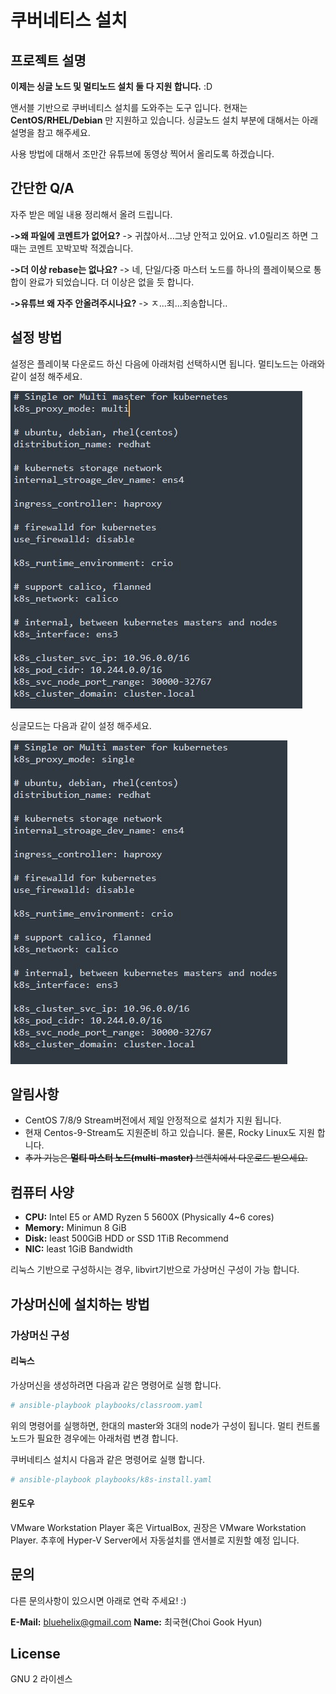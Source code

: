 # 쿠버네티스 설치


## 프로젝트 설명

__이제는 싱글 노드 및 멀티노드 설치 둘 다 지원 합니다.__ :D

앤서블 기반으로 쿠버네티스 설치를 도와주는 도구 입니다. 현재는 __CentOS/RHEL/Debian__ 만 지원하고 있습니다.
싱글노드 설치 부분에 대해서는 아래 설명을 참고 해주세요. 

사용 방법에 대해서 조만간 유튜브에 동영상 찍어서 올리도록 하겠습니다.

## 간단한 Q/A

자주 받은 메일 내용 정리해서 올려 드립니다.

__->왜 파일에 코멘트가 없어요?__
-> 귀찮아서...그냥 안적고 있어요. v1.0릴리즈 하면 그때는 코멘트 꼬박꼬박 적겠습니다.

__->더 이상 rebase는 없나요?__
-> 네, 단일/다중 마스터 노드를 하나의 플레이북으로 통합이 완료가 되었습니다. 더 이상은 없을 듯 합니다.

__->유튜브 왜 자주 안올려주시나요?__
-> ㅈ...죄...죄송합니다..

## 설정 방법

설정은 플레이북 다운로드 하신 다음에 아래처럼 선택하시면 됩니다. 
멀티노드는 아래와 같이 설정 해주세요.

![설정파일](images/kubernetes-config-multi.jpg "기본 멀티노드 설정")


싱글모드는 다음과 같이 설정 해주세요.

![설정파일](images/kubernetes-config-single.jpg "기본 싱글노드 설정")


## 알림사항

- CentOS 7/8/9 Stream버전에서 제일 안정적으로 설치가 지원 됩니다.
- 현재 Centos-9-Stream도 지원준비 하고 있습니다. 물론, Rocky Linux도 지원 합니다.
- ~~추가 기능은 **멀티 마스터 노드(multi-master)** 브렌치에서 다운로드 받으세요.~~
  
## 컴퓨터 사양

* **CPU:** Intel E5 or AMD Ryzen 5 5600X (Physically 4~6 cores)
* **Memory:** Minimun 8 GiB
* **Disk:** least 500GiB HDD or SSD 1TiB Recommend
* **NIC:** least 1GiB Bandwidth

리눅스 기반으로 구성하시는 경우, libvirt기반으로 가상머신 구성이 가능 합니다. 

## 가상머신에 설치하는 방법

### 가상머신 구성

#### 리눅스

가상머신을 생성하려면 다음과 같은 명령어로 실행 합니다.

```bash
# ansible-playbook playbooks/classroom.yaml
```

위의 명령어를 실행하면, 한대의 master와 3대의 node가 구성이 됩니다. 멀티 컨트롤노드가 필요한 경우에는 아래처럼 변경 합니다.

쿠버네티스 설치시 다음과 같은 명령어로 실행 합니다.

```bash
# ansible-playbook playbooks/k8s-install.yaml
```

#### 윈도우

VMware Workstation Player 혹은 VirtualBox, 권장은 VMware Workstation Player.
추후에 Hyper-V Server에서 자동설치를 앤서블로 지원할 예정 입니다.

## 문의

다른 문의사항이 있으시면 아래로 연락 주세요! :)

**E-Mail:** <bluehelix@gmail.com>
**Name:** 최국현(Choi Gook Hyun)

## License

GNU 2 라이센스